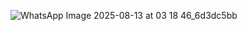 ![WhatsApp Image 2025-08-13 at 03 18 46_6d3dc5bb](https://github.com/user-attachments/assets/0a2ebff0-854a-47c2-9430-bbf2d6211ced)
